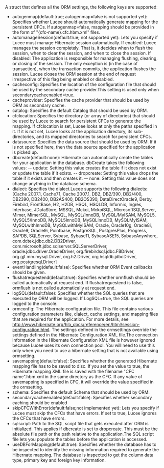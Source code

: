 A struct that defines all the ORM settings, the following keys are supported:

- autogenmap(default:true; autogenmap=false is not supported yet): Specifies whether Lucee should automatically generate mapping for the persistent CFCs. If autogenmap=false, mapping should be provided in the form of "{cfc-name}.cfc.hbm.xml" files.
- automanageSession(default:true; not supported yet): Lets you specify if Lucee must manage Hibernate session automatically. If enabled: Lucee manages the session completely. That is, it decides when to flush the session, when to clear the session, and when to close the session. If disabled: The application is responsible for managing flushing, clearing, or closing of the session. The only exception is (in the case of transaction), when the transaction commits, the application flushes the session. Lucee closes the ORM session at the end of request irrespective of this flag being enabled or disabled.
- cacheconfig: Specifies the location of the configuration file that should be used by the secondary cache provider.This setting is used only when secondarycacheenabled=true.
- cacheprovider: Specifies the cache provider that should be used by ORM as secondary cache.
- catalog: Specifies the default Catalog that should be used by ORM.
- cfclocation: Specifies the directory (or array of directories) that should be used by Lucee to search for persistent CFCs to generate the mapping. If cfclocation is set, Lucee looks at only the paths specified in it. If it is not set, Lucee looks at the application directory, its sub-directories, and its mapped directories to search for persistent CFCs.
- datasource: Specifies the data source that should be used by ORM. If it is not specified here, then the data source specified for the application is picked up.
- dbcreate(default:none): Hibernate can automatically create the tables for your application in the database. dbCreate takes the following values:
-- update: Setting this value creates the table if it does not exist or update the table if it exists.
-- dropcreate: Setting this value drops the table if it exists and then creates it.
-- none: Setting this value does not change anything in the database schema.
- dialect: Specifies the dialect.Lucee supports the following dialects: [Cache 2007.1, Cache71, Cache 2007.1, DB2, DB2/390, DB2/400, DB2390, DB2400, DB2AS400, DB2OS390, DataDirectOracle9, Derby, Firebird, FrontBase, H2, H2DB, HSQL, HSQLDB, Informix, Ingres, Interbase, JDataStore, MSSQL, Mckoi, MckoiSQL, MicrosoftSQLServer, Mimer, MimerSQL, MySQL, MySQL/InnoDB, MySQL/MyISAM, MySQL5, MySQL5/InnoDB, MySQL5InnoDB, MySQLInnoDB, MySQLMyISAM, MySQLwithInnoDB, MySQLwithMyISAM, Oracle, Oracle10g, Oracle8i, Oracle9, Oracle9i, Pointbase, PostgreSQL, PostgresPlus, Progress, SAPDB, SQLServer, Sybase, Sybase11, SybaseASE15, SybaseAnywhere, com.ddtek.jdbc.db2.DB2Driver, com.microsoft.jdbc.sqlserver.SQLServerDriver, oracle.jdbc.driver.OracleDriver, org.firebirdsql.jdbc.FBDriver, org.gjt.mm.mysql.Driver, org.h2.Driver, org.hsqldb.jdbcDriver, org.postgresql.Driver]
- eventHandling(default:false): Specifies whether ORM Event callbacks should be given.
- flushatrequestend(default:true): Specifies whether ormflush should be called automatically at request end. If flushatrequestend is false, ormflush is not called automatically at request end.
- logSQL(default:false): Specifies whether the SQL queries that are executed by ORM will be logged. If LogSQL=true, the SQL queries are logged to the console.
- ormconfig: The Hibernate configuration file. This file contains various configuration parameters like, dialect, cache settings, and mapping files that are required for the application. For more details, see <http://www.hibernate.org/hib_docs/reference/en/html/session-configuration.html>. The settings defined in the ormsettings override the settings defined in the Hibernate Configuration XML file.The connection information in the Hibernate Configuration XML file is however ignored because Lucee uses its own connection pool. You will need to use this only when you need to use a hibernate setting that is not available using ormsetting.
- savemapping(default:false): Specifies whether the generated Hibernate mapping file has to be saved to disc. If you set the value to true, the Hibernate mapping XML file is saved with the filename "CFC name".hbm.xml in the same directory as the CFC. If any value of savemapping is specified in CFC, it will override the value specified in the ormsetting.
- schema: Specifies the default Schema that should be used by ORM.
- secondarycacheenabled(default:false): Specifies whether secondary caching should be enabled
- skipCFCWithError(default:false;not implemented yet): Lets you specify if Lucee must skip the CFCs that have errors. If set to true, Lucee ignores the CFCs that have errors.
- sqlscript: Path to the SQL script file that gets executed after ORM is initialized. This applies if dbcreate is set to dropcreate. This must be the absolute file path or the path relative to the application.The SQL script file lets you populate the tables before the application is accessed.
- useDBForMapping(default:true): Specifies whether the database has to be inspected to identify the missing information required to generate the Hibernate mapping. The database is inspected to get the column data type, primary key and foreign key information.
